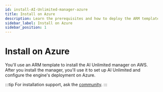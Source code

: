 ```yaml
---
id: install-AI-Unlimited-manager-azure
title: Install on Azure
description: Learn the prerequisites and how to deploy the ARM template for the manager.
sidebar_label: Install on Azure
sidebar_position: 1
---
```


# Install on Azure

You'll use an ARM template to install the AI Unlimited manager on AWS. After you install the manager, you'll use it to set up AI Unlimited and configure the engine's deployment on Azure.


:::tip
For installation support, ask the [community](https://support.teradata.com/community?id=community_forum&sys_id=b0aba91597c329d0e6d2bd8c1253affa).
:::
